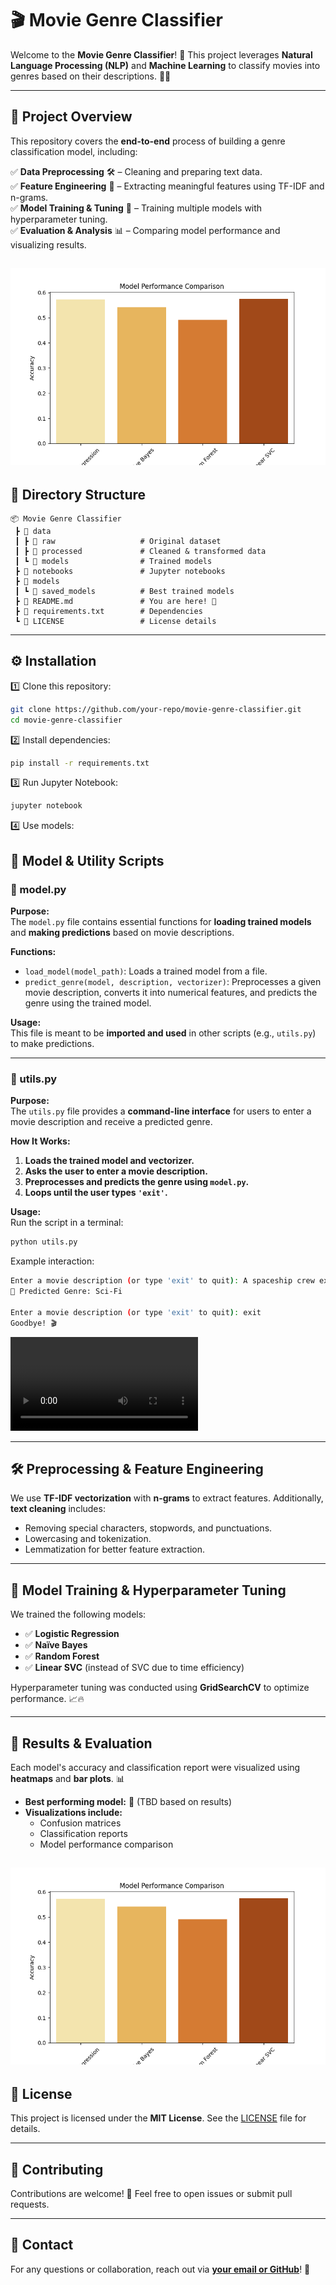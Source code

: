 # 🎬 Movie Genre Classifier

Welcome to the **Movie Genre Classifier**! 🚀 This project leverages **Natural Language Processing (NLP)** and **Machine Learning** to classify movies into genres based on their descriptions. 🍿✨

---

## 📌 Project Overview

This repository covers the **end-to-end** process of building a genre classification model, including:

✅ **Data Preprocessing** 🛠️ – Cleaning and preparing text data.  
✅ **Feature Engineering** 🎨 – Extracting meaningful features using TF-IDF and n-grams.  
✅ **Model Training & Tuning** 🤖 – Training multiple models with hyperparameter tuning.  
✅ **Evaluation & Analysis** 📊 – Comparing model performance and visualizing results.  

![model accuracy comparision result](results/plots/model_performance_comparison.png)
---

## 📂 Directory Structure

```
📦 Movie Genre Classifier
 ┣ 📂 data
 ┃ ┣ 📂 raw                   # Original dataset
 ┃ ┣ 📂 processed             # Cleaned & transformed data
 ┃ ┗ 📂 models                # Trained models
 ┣ 📂 notebooks               # Jupyter notebooks
 ┣ 📂 models
 ┃ ┗ 📂 saved_models          # Best trained models
 ┣ 📜 README.md               # You are here! 🎯
 ┣ 📜 requirements.txt        # Dependencies
 ┗ 📜 LICENSE                 # License details
```

---

## ⚙️ Installation

1️⃣ Clone this repository:
```bash
git clone https://github.com/your-repo/movie-genre-classifier.git
cd movie-genre-classifier
```

2️⃣ Install dependencies:
```bash
pip install -r requirements.txt
```

3️⃣ Run Jupyter Notebook:
```bash
jupyter notebook
```
4️⃣ Use models:
## 📜 Model & Utility Scripts

### 📌 model.py
**Purpose:**  
The `model.py` file contains essential functions for **loading trained models** and **making predictions** based on movie descriptions.

**Functions:**  
- `load_model(model_path)`: Loads a trained model from a file.  
- `predict_genre(model, description, vectorizer)`: Preprocesses a given movie description, converts it into numerical features, and predicts the genre using the trained model.  

**Usage:**  
This file is meant to be **imported and used** in other scripts (e.g., `utils.py`) to make predictions.  

---

### 📌 utils.py
**Purpose:**  
The `utils.py` file provides a **command-line interface** for users to enter a movie description and receive a predicted genre.

**How It Works:**  
1. **Loads the trained model and vectorizer.**  
2. **Asks the user to enter a movie description.**  
3. **Preprocesses and predicts the genre using `model.py`.**  
4. **Loops until the user types `'exit'`.**  

**Usage:**  
Run the script in a terminal:  
```bash
python utils.py
```
Example interaction:
```bash
Enter a movie description (or type 'exit' to quit): A spaceship crew explores a distant galaxy.
🎥 Predicted Genre: Sci-Fi

Enter a movie description (or type 'exit' to quit): exit
Goodbye! 🎬
```
![utility app working](results/movie_genre_classification.mov)

---

## 🛠️ Preprocessing & Feature Engineering

We use **TF-IDF vectorization** with **n-grams** to extract features.  Additionally, **text cleaning** includes:
- Removing special characters, stopwords, and punctuations.
- Lowercasing and tokenization.
- Lemmatization for better feature extraction.

---

## 🚀 Model Training & Hyperparameter Tuning

We trained the following models:
- ✅ **Logistic Regression**
- ✅ **Naïve Bayes**
- ✅ **Random Forest**
- ✅ **Linear SVC** (instead of SVC due to time efficiency)

Hyperparameter tuning was conducted using **GridSearchCV** to optimize performance. 📈🔥

---

## 🎯 Results & Evaluation

Each model's accuracy and classification report were visualized using **heatmaps** and **bar plots**. 📊

- **Best performing model:** 🚀 (TBD based on results)
- **Visualizations include:**
  - Confusion matrices
  - Classification reports
  - Model performance comparison

![Accuracy Comparision of Different models](results/plots/model_performance_comparison.png)
---

## 📜 License

This project is licensed under the **MIT License**. See the [LICENSE](LICENSE) file for details.

---

## 🤝 Contributing

Contributions are welcome! 🎉 Feel free to open issues or submit pull requests.

---

## 📩 Contact

For any questions or collaboration, reach out via **[your email or GitHub](https://github.com/AarambhaAnta)**! 🚀

